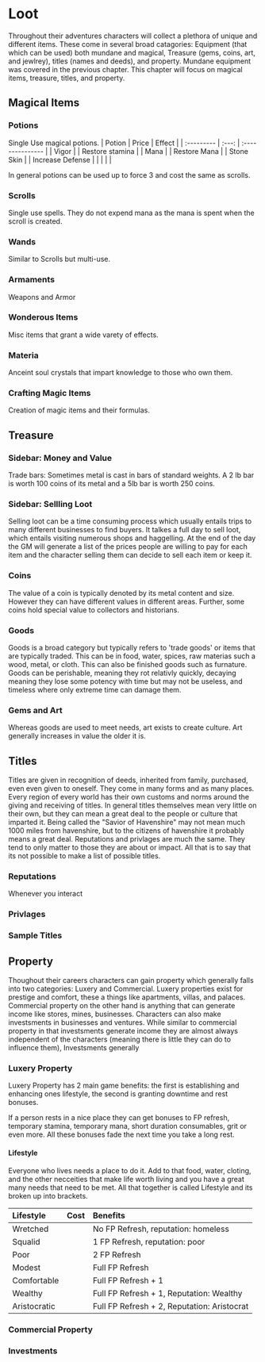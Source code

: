 # Loot

Throughout their adventures characters will collect a plethora of unique and different items. These come in several broad catagories: Equipment (that which can be used) both mundane and magical, Treasure (gems, coins, art, and jewlrey), titles (names and deeds), and property. Mundane equipment was covered in the previous chapter. This chapter will focus on magical items, treasure, titles, and property.

## Magical Items
### Potions
Single Use magical potions.
| Potion     | Price | Effect           |
| :--------- | :---: | :--------------- |
| Vigor      |       | Restore stamina  |
| Mana       |       | Restore Mana     |
| Stone Skin |       | Increase Defense |
|            |       |                  |

In general potions can be used up to force 3 and cost the same as scrolls.

### Scrolls
Single use spells. They do not expend mana as the mana is spent when the scroll is created.

### Wands
Similar to Scrolls but multi-use.

### Armaments
Weapons and Armor

### Wonderous Items
Misc items that grant a wide varety of effects.

### Materia
Anceint soul crystals that impart knowledge to those who own them.

### Crafting Magic Items
Creation of magic items and their formulas.

## Treasure

### Sidebar: Money and Value
Trade bars: Sometimes metal is cast in bars of standard weights. A 2 lb bar is worth 100 coins of its metal and a 5lb bar is worth 250 coins.

### Sidebar: Sellling Loot
Selling loot can be a time consuming process which usually entails trips to many different businesses to find buyers. It talkes a full day to sell loot, which entails visiting numerous shops and haggelling. At the end of the day the GM will generate a list of the prices people are willing to pay for each item and the character selling them can decide to sell each item or keep it.

### Coins
The value of a coin is typically denoted by its metal content and size. However they can have different values in different areas. Further, some coins hold special value to collectors and historians.

### Goods
Goods is a broad category but typically refers to 'trade goods' or items that are typically traded. This can be in food, water, spices, raw materias such a wood, metal, or cloth. This can also be finished goods such as furnature. Goods can be perishable, meaning they rot relativly quickly, decaying meaning they lose some potency with time but may not be useless, and timeless where only extreme time can damage them.

### Gems and Art
Whereas goods are used to meet needs, art exists to create culture. Art generally increases in value the older it is.

## Titles
Titles are given in recognition of deeds, inherited from family, purchased, even even given to oneself. They come in many forms and as many places. Every region of every world has their own customs and norms around the giving and receiving of titles.
In general titles themselves mean very little on their own, but they can mean a great deal to the people or culture that imparted it. Being called the "Savior of Havenshire" may not mean much 1000 miles from havenshire, but to the citizens of havenshire it probably means a great deal. 
Reputations and privlages are much the same. They tend to only matter to those they are about or impact. All that is to say that its not possible to make a list of possible titles. 
### Reputations
Whenever you interact
### Privlages
### Sample Titles

## Property
Thoughout their careers characters can gain property which generally falls into two categories: Luxery and Commercial. Luxery properties exist for prestige and comfort, these a things like apartments, villas, and palaces. Commercial property on the other hand is anything that can generate income like stores, mines, businesses.
Characters can also make investsments in businesses and ventures. While similar to commercial property in that investsments generate income they are almost always independent of the characters (meaning there is little they can do to influence them), Investsments generally 
### Luxery Property
Luxery Property has 2 main game benefits: the first is establishing and enhancing ones lifestyle, the second is granting downtime and rest bonuses.

If a person rests in a nice place they can get bonuses to FP refresh, temporary  stamina, temporary mana, short duration consumables, grit or even more. All these bonuses fade the next time you take a long rest.

#### Lifestyle
Everyone who lives needs a place to do it. Add to that food, water, cloting, and the other necceities that make life worth living and you have a great many needs that need to be met. All that together is called Lifestyle and its broken up into brackets.

| Lifestyle    | Cost | Benefits                                    |
| :----------- | :--: | :------------------------------------------ |
| Wretched     |      | No FP Refresh, reputation: homeless         |
| Squalid      |      | 1 FP Refresh, reputation: poor              |
| Poor         |      | 2 FP Refresh                                |
| Modest       |      | Full FP Refresh                             |
| Comfortable  |      | Full FP Refresh + 1                         |
| Wealthy      |      | Full FP Refresh + 1, Reputation: Wealthy    |
| Aristocratic |      | Full FP Refresh + 2, Reputation: Aristocrat |

### Commercial Property
### Investments